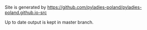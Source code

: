 Site is generated by https://github.com/pyladies-poland/pyladies-poland.github.io-src 

Up to date output is kept in master branch.